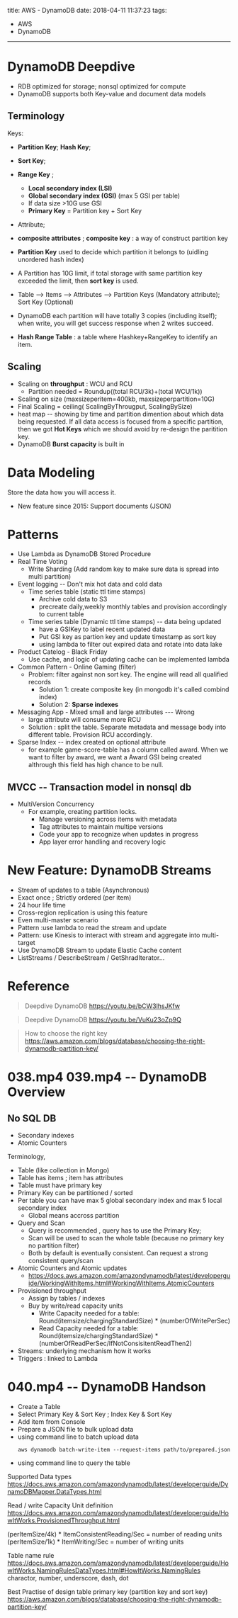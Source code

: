 title: AWS - DynamoDB
date: 2018-04-11 11:37:23
tags:
- AWS
- DynamoDB
---

# DynamoDB Deepdive

* RDB optimized for storage; nonsql optimized for compute
* DynamoDB supports both Key-value and document data models

## Terminology

Keys:
  * __Partition Key__; __Hash Key__;
  * __Sort Key__;
  * __Range Key__ ;
     * __Local secondary index (LSI)__
	* __Global secondary index (GSI)__ (max 5 GSI per table)
	* If data size >10G use GSI
     * __Primary Key__ = Partition key + Sort Key
  * Attribute;
  * __composite attributes__ ; __composite key__ : a way of construct partition key

* __Partition Key__ used to decide which partition it belongs to (uidling unordered hash index)
* A Partition has 10G limit, if total storage with same partition key exceeded the limit, then __sort key__ is used.

* Table --> Items --> Attributes --> Partition Keys (Mandatory attribute); Sort Key (Optional)
* DynamoDB each partition will have totally 3 copies (including itself); when write, you will get success response when 2 writes succeed.

* __Hash Range Table__ : a table where Hashkey+RangeKey to identify an item.

## Scaling

* Scaling on __throughput__ : WCU and RCU
  * Partition needed = Roundup((total RCU/3k)+(total WCU/1k))
* Scaling on size (maxsizeperitem=400kb, maxsizeperpartition=10G)
* Final Scaling = ceiling( ScalingByThrougput, ScalingBySize)
* heat map -- showing by time and partition dimention about which data being requested. If all data access is focused from a specific partition, then we got __Hot Keys__ which we should avoid by re-design the paritition key.
* DynamoDB __Burst capacity__ is built in

# Data Modeling

Store the data how you will access it.

* New feature since 2015: Support documents (JSON)

# Patterns

* Use Lambda as DynamoDB Stored Procedure
* Real Time Voting
   * Write Sharding (Add random key to make sure data is spread into multi partition)
* Event logging -- Don't mix hot data and cold data
   * Time series table (static ttl time stamps)  
      * Archive cold data to S3
      * precreate daily,weekly monthly tables and provision accordingly to current table
   * Time series table (Dynamic ttl time stamps) -- data being updated
      * have a GSIKey to label recent updated data
	  * Put GSI key as partion key and update timestamp as sort key
	  * using lambda to filter out expired data and rotate into data lake
* Product Catelog - Black Friday
   *  Use cache, and logic of updating cache can be implemented lambda
* Common Pattern - Online Gaming (filter)
   * Problem: filter against non sort key. The engine will read all qualified records
     * Solution 1: create composite key (in mongodb it's called combind index)
	 * Solution 2: __Sparse indexes__
* Messaging App - Mixed small and large attributes --- Wrong
   * large attribute will consume more RCU
   * Solution : split the table. Separate metadata and message body into different table. Provision RCU accordingly.
* Sparse Index -- index created on optional attribute	 
    * for example game-score-table has a column called award. When we want to filter by award, we want a Award GSI being created althrough this field has high chance to be null.	 

## MVCC -- Transaction model in nonsql db

* MultiVersion Concurrency
  * For example, creating partition locks.
    * Manage versioning across items with metadata
	* Tag attributes to maintain multipe versions
	* Code your app to recognize when updates in progress
	* App layer error handling and recovery logic

# New Feature: DynamoDB Streams

* Stream of updates to a table (Asynchronous)
* Exact once ; Strictly ordered (per item)
* 24 hour life time
* Cross-region replication is using this feature
* Even multi-master scenario
* Pattern :use lambda to read the stream and update
* Pattern: use Kinesis to interact with stream and aggregate into multi-target
* Use DynamoDB Stream to update Elastic Cache content
* ListStreams / DescribeStream / GetShradIterator...

# Reference

> Deepdive DynamoDB
https://youtu.be/bCW3lhsJKfw

> Deepdive DynamoDB
https://youtu.be/VuKu23oZp9Q


> How to choose the right key
https://aws.amazon.com/blogs/database/choosing-the-right-dynamodb-partition-key/


# 038.mp4 039.mp4 -- DynamoDB Overview


## No SQL DB

* Secondary indexes
* Atomic Counters

Terminology,
* Table (like collection in Mongo)
* Table has items ; item has attributes
* Table must have primary key
* Primary Key can be partitioned / sorted
* Per table you can have max 5 global secondary index and max 5 local secondary index
  * Global means accross partition
* Query and Scan
  * Query is recommended , query has to use the Primary Key;
  * Scan will be used to scan the whole table (because no primary key no partition filter)
  * Both by default is eventually consistent. Can request a strong consistent query/scan
* Atomic Counters and Atomic updates
  * https://docs.aws.amazon.com/amazondynamodb/latest/developerguide/WorkingWithItems.html#WorkingWithItems.AtomicCounters
* Provisioned throughput
  * Assign by tables / indexes
  * Buy by write/read capacity units
    * Write Capacity needed for a table: Round(itemsize/chargingStandardSize) * (numberOfWritePerSec)
    * Read Capacity needed for a table: Round(itemsize/chargingStandardSize) * (numberOfReadPerSec/IfNotConsisitentReadThen2)
* Streams: underlying mechanism how it works
* Triggers : linked to Lambda

# 040.mp4 -- DynamoDB Handson

* Create a Table
* Select Primary Key & Sort Key ; Index Key & Sort Key
* Add item from Console
* Prepare a JSON file to bulk upload data
* using command line to batch upload data
  ```command
  aws dynamodb batch-write-item --request-items path/to/prepared.json
  ```
* using command line to query the table



Supported Data types
https://docs.aws.amazon.com/amazondynamodb/latest/developerguide/DynamoDBMapper.DataTypes.html


Read / write Capacity Unit definition
https://docs.aws.amazon.com/amazondynamodb/latest/developerguide/HowItWorks.ProvisionedThroughput.html

(perItemSize/4k) * ItemConsistentReading/Sec = number of reading units
(perItemSize/1k) * ItemWriting/Sec = number of writing units

Table name rule
https://docs.aws.amazon.com/amazondynamodb/latest/developerguide/HowItWorks.NamingRulesDataTypes.html#HowItWorks.NamingRules
charactor, number, underscore, dash, dot

Best Practise of design table primary key (partition key and sort key)
https://aws.amazon.com/blogs/database/choosing-the-right-dynamodb-partition-key/
